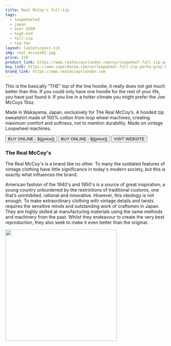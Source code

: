 ```yaml
---
title: Real McCoy's full-zip
tags:
  - loopwheeled
  - japan
  - over $200
  - high-end 
  - full-zip
  - top-ten
layout: layouts/post.njk
img: real_mccoys02.jpg
price: 230
product_link: https://www.realmccoyslondon.com/us/loopwheel-full-zip-parka-grey.html
buy_link: https://www.superdenim.com/us/loopwheel-full-zip-parka-grey.html   
brand_link: https://www.realmccoyslondon.com
---
```

<div class="col col-sm-8">

<p>This is the basically "THE" top of the line hoodie, it really does not get much better than this. If you could only have one hoodie for the rest of your life, you have just found it. If you live in a hotter climate you might prefer the Joe McCoys 10oz.</p>  

<p>Made in Wakayama, Japan, exclusively for The Real McCoy’s. A hooded zip sweatshirt made of 100% cotton from loop wheel machines, creating maximum comfort and softness, not to mention durability. Made on vintage Loopwheel machines.</p>       
<p>
    <a href='{{buy_link}}'><button class="button-primary-outlined button-round">BUY ONLINE - ${{price}}</button></a>
    <a href='{{product_link}}'><button class="button-primary-outlined button-round">BUY ONLINE - ${{price}}</button></a>
    <a href='{{product_link}}'><button class="button-primary-outlined button-round">VISIT WEBSITE</button></a>
</p>

### The Real McCoy's
<p>The Real McCoy's is a brand like no other. To many the outdated features of vintage clothing have little significance in today's modern society, but this is exactly what influences the brand.

American fashion of the 1940's and 1950's is a source of great inspiration; a young country unburdened by the restrictions of traditional customs, one that’s uninhibited, rational and innovative. However, this ideology is not enough. To make extraordinary clothing with vintage details and twists requires the sensitive minds and outstanding work of craftsmen in Japan. They are highly skilled at manufacturing materials using the same methods and machinery from the past. Whilst they endeavour to create the very best reproduction, they also seek to make it even better than the original.</p>
</div>

<div class="col col-sm-4 float-right">
        <img src='/img/{{img}}' height='350' class="float-left">
</div>